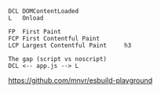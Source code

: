 ```
DCL DOMContentLoaded
L   Onload

FP  First Paint
FCP First Contentful Paint
LCP Largest Contentful Paint     h3

The gap (script vs noscript)
DCL <-- app.js --> L
```

https://github.com/mnvr/esbuild-playground
